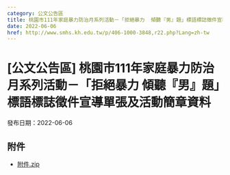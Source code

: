 ```yaml
---
category: 公文公告區
title: 桃園市111年家庭暴力防治月系列活動－「拒絕暴力  傾聽『男』題」標語標誌徵件宣導單張及活動簡章資料
date: 2022-06-06
href: http://www.smhs.kh.edu.tw/p/406-1000-3848,r22.php?Lang=zh-tw
---
```


# [公文公告區] 桃園市111年家庭暴力防治月系列活動－「拒絕暴力  傾聽『男』題」標語標誌徵件宣導單張及活動簡章資料

發布日期：2022-06-06



## 附件

- [附件.zip](https://www.smhs.kh.edu.tw/app/index.php?Action=downloadfile&file=WVhSMFlXTm9MelkxTDNCMFlWOHpOakl3WHpZME56UTFNVjh3TXpJME1DNTZhWEE9&fname=DGGGROTSYWQO41XX50LKSWHGRK30OOLKDGUWTSKK4125MLVWKPROVTPOUSSSPKPO)
